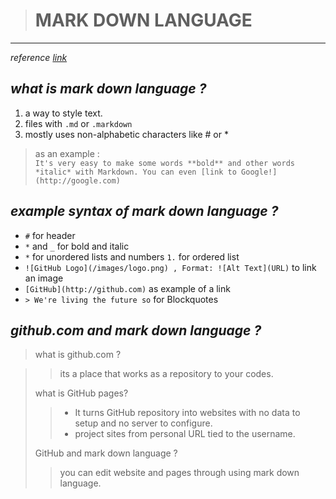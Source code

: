 > # MARK DOWN LANGUAGE  
_______ 

*reference [link](https://guides.github.com/features/mastering-markdown/)*  

## *what is mark down language ?* 

1. a way to style text. 
2. files with `.md` or `.markdown` 
3. mostly uses non-alphabetic characters like # or *  
>as an example :  
`It's very easy to make some words **bold** and other words *italic* with Markdown. You can even [link to Google!](http://google.com)`  

 
 

## *example syntax of mark down language ?* 

* `#` for header  
* `*` and `_` for bold and italic  
* `*` for unordered lists and numbers `1.` for ordered list  
* `![GitHub Logo](/images/logo.png) , Format: ![Alt Text](URL)` to link an image 
* `[GitHub](http://github.com)` as example of a link  
* `> We're living the future so` for Blockquotes 


## *github.com and mark down language ?* 

>what is github.com ?  

>> its a place that works as a repository to your codes.  
> 
> what is GitHub pages? 
>> * It turns GitHub repository into websites with no data to setup and no server to configure. 
>> * project sites from personal URL tied to the username.  
> 
>GitHub and mark down language ? 
>> you can edit website and pages through using mark down language.